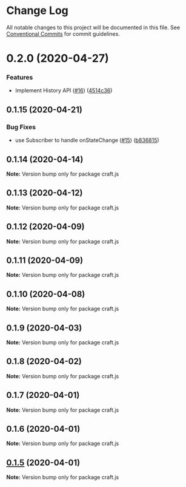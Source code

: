 # Change Log

All notable changes to this project will be documented in this file.
See [Conventional Commits](https://conventionalcommits.org) for commit guidelines.

# 0.2.0 (2020-04-27)


### Features

* Implement History API ([#16](https://github.com/candulabs/craft.js/issues/16)) ([4514c36](https://github.com/candulabs/craft.js/commit/4514c36cfe0037c60af68c0939b0fcc263476a93))





## 0.1.15 (2020-04-21)


### Bug Fixes

* use Subscriber to handle onStateChange ([#15](https://github.com/candulabs/craft.js/issues/15)) ([b836815](https://github.com/candulabs/craft.js/commit/b8368158b8032cfb61e36c344804ce176e3c88f1))





## 0.1.14 (2020-04-14)

**Note:** Version bump only for package craft.js





## 0.1.13 (2020-04-12)

**Note:** Version bump only for package craft.js





## 0.1.12 (2020-04-09)

**Note:** Version bump only for package craft.js





## 0.1.11 (2020-04-09)

**Note:** Version bump only for package craft.js





## 0.1.10 (2020-04-08)

**Note:** Version bump only for package craft.js





## 0.1.9 (2020-04-03)

**Note:** Version bump only for package craft.js





## 0.1.8 (2020-04-02)

**Note:** Version bump only for package craft.js





## 0.1.7 (2020-04-01)

**Note:** Version bump only for package craft.js





## 0.1.6 (2020-04-01)

**Note:** Version bump only for package craft.js





## [0.1.5](https://github.com/candulabs/craft.js/compare/v0.1.0-beta.3...v0.1.5) (2020-04-01)

**Note:** Version bump only for package craft.js
